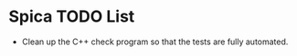 
Spica TODO List
===============

+ Clean up the C++ check program so that the tests are fully automated.
